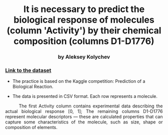 <div align="center"> <h1 align="center"> It is necessary to predict the biological response of molecules (column 'Activity') by their chemical composition (columns D1-D1776) </h1> </div>
<div align="center"> <h3 align="center"> by Aleksey Kolychev </h3> </div>

### [Link to the dataset](https://lms.skillfactory.ru/assets/courseware/v1/9f2add5bca59f8c4df927432d605fff3/asset-v1:SkillFactory+DSPR-2.0+14JULY2021+type@asset+block/_train_sem09__1_.zip)

- The practice is based on the Kaggle competition: Prediction of a Biological Reaction.

- The data is presented in CSV format.  Each row represents a molecule. 

<div align="justify"> &nbsp;&nbsp;&nbsp;&nbsp;&nbsp;&nbsp; The first Activity column contains experimental data describing the actual biological response [0, 1]; The remaining columns D1-D1776 represent molecular descriptors — these are calculated properties that can capture some characteristics of the molecule, such as size, shape or composition of elements.</div>